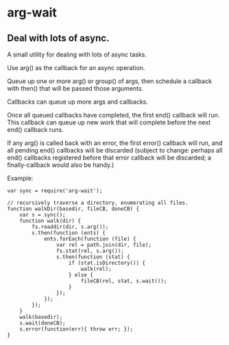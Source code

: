 arg-wait
========

Deal with lots of async.
------------------------

A small utility for dealing with lots of async tasks.

Use arg() as the callback for an async operation.

Queue up one or more arg() or group() of args, then schedule a callback
with then() that will be passed those arguments.

Callbacks can queue up more args and callbacks.

Once all queued callbacks have completed, the first end() callback will
run. This callback can queue up new work that will complete before the
next end() callback runs.

If any arg() is called back with an error, the first error() callback
will run, and all pending end() callbacks will be discarded (subject to
change: perhaps all end() callbacks registered before that error
callback will be discarded; a finally-callback would also be handy.)

Example:

```
var sync = require('arg-wait');

// recursively traverse a directory, enumerating all files.
function walkDir(basedir, fileCB, doneCB) {
    var s = sync();
    function walk(dir) {
        fs.readdir(dir, s.arg());
        s.then(function (ents) {
            ents.forEach(function (file) {
                var rel = path.join(dir, file);
                fs.stat(rel, s.arg());
                s.then(function (stat) {
                    if (stat.isDirectory()) {
                        walk(rel);
                    } else {
                        fileCB(rel, stat, s.wait());
                    }
                });
            });
        });
    }
    walk(basedir);
    s.wait(doneCB);
    s.error(function(err){ throw err; });
}
```
